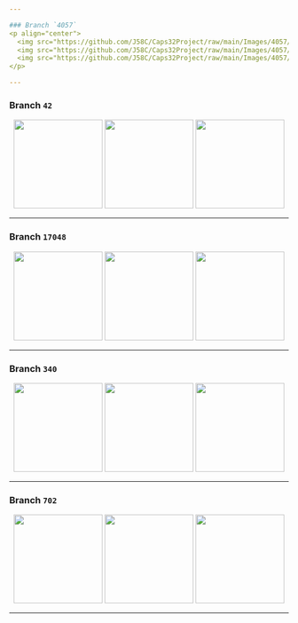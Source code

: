 ```yaml
---

### Branch `4057`
<p align="center">
  <img src="https://github.com/J58C/Caps32Project/raw/main/Images/4057/top.png" height="160">
  <img src="https://github.com/J58C/Caps32Project/raw/main/Images/4057/bottom.png" height="160">
  <img src="https://github.com/J58C/Caps32Project/raw/main/Images/4057/rotating.gif" height="160">
</p>

---
```


### Branch `42`
<p align="center">
  <img src="https://github.com/J58C/Caps32Project/raw/main/Images/42/top.png" height="160">
  <img src="https://github.com/J58C/Caps32Project/raw/main/Images/42/bottom.png" height="160">
  <img src="https://github.com/J58C/Caps32Project/raw/main/Images/42/rotating.gif" width="160">
</p>

---

### Branch `17048`
<p align="center">
  <img src="https://github.com/J58C/Caps32Project/raw/main/Images/17048/top.png" height="160">
  <img src="https://github.com/J58C/Caps32Project/raw/main/Images/17048/bottom.png" height="160">
  <img src="https://github.com/J58C/Caps32Project/raw/main/Images/17048/rotating.gif" width="160">
</p>

---

### Branch `340`
<p align="center">
  <img src="https://github.com/J58C/Caps32Project/raw/main/Images/340/top.png" height="160">
  <img src="https://github.com/J58C/Caps32Project/raw/main/Images/340/bottom.png" height="160">
  <img src="https://github.com/J58C/Caps32Project/raw/main/Images/340/rotating.gif" width="160">
</p>

---

### Branch `702`
<p align="center">
  <img src="https://github.com/J58C/Caps32Project/raw/main/Images/702/top.png" height="160">
  <img src="https://github.com/J58C/Caps32Project/raw/main/Images/702/bottom.png" height="160">
  <img src="https://github.com/J58C/Caps32Project/raw/main/Images/702/rotating.gif" width="160">
</p>

---
